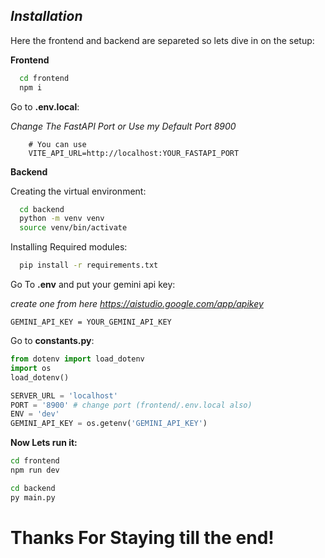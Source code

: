 
## ***Installation***

Here the frontend and backend are separeted so lets dive in on the setup:

**Frontend**
```bash
  cd frontend
  npm i
```
Go to **.env.local**:

*Change The FastAPI Port or Use my Default Port 8900*
```env
    # You can use
    VITE_API_URL=http://localhost:YOUR_FASTAPI_PORT
```

**Backend**

Creating the virtual environment:
```bash
  cd backend
  python -m venv venv
  source venv/bin/activate
```

Installing Required modules:
```bash
  pip install -r requirements.txt
```

Go To **.env** and put your gemini api key:

*create one from here https://aistudio.google.com/app/apikey*
```env
GEMINI_API_KEY = YOUR_GEMINI_API_KEY
```

Go to **constants.py**:
```python
from dotenv import load_dotenv
import os
load_dotenv()

SERVER_URL = 'localhost'
PORT = '8900' # change port (frontend/.env.local also)
ENV = 'dev'
GEMINI_API_KEY = os.getenv('GEMINI_API_KEY')
```

**Now Lets run it:**
```bash
cd frontend
npm run dev
```

```bash
cd backend
py main.py
```

# **Thanks For Staying till the end!**
